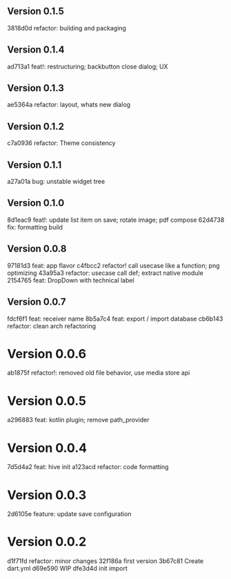 ## Version 0.1.5

3818d0d refactor: building and packaging

## Version 0.1.4

ad713a1 feat!: restructuring; backbutton close dialog; UX

## Version 0.1.3

ae5364a refactor: layout, whats new dialog

## Version 0.1.2

c7a0936 refactor: Theme consistency

## Version 0.1.1

a27a01a bug: unstable widget tree

## Version 0.1.0

8d1eac9 feat!: update list item on save; rotate image; pdf compose
62d4738 fix: formatting build

## Version 0.0.8

97181d3 feat: app flavor
c4fbcc2 refactor! call usecase like a function; png optimizing
43a95a3 refactor: usecase call def; extract native module
2154765 feat: DropDown with technical label

## Version 0.0.7

fdcf6f1 feat: receiver name
8b5a7c4 feat: export / import database
cb6b143 refactor: clean arch refactoring

# Version 0.0.6

ab1875f refactor!: removed old file behavior, use media store api

# Version 0.0.5

a296883 feat: kotlin plugin; remove path_provider

# Version 0.0.4

7d5d4a2 feat: hive init
a123acd refactor: code formatting

# Version 0.0.3

2d6105e feature: update save configuration

# Version 0.0.2

d1f71fd refactor: minor changes
32f186a first version
3b67c81 Create dart.yml
d69e590 WIP
dfe3d4d init import
